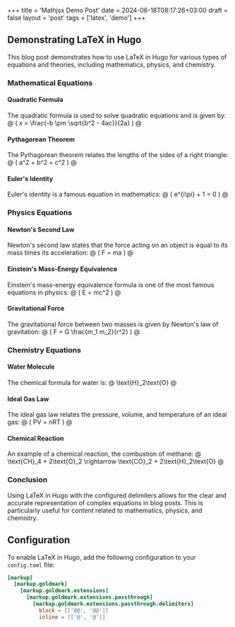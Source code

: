 +++
title = 'Mathjsx Demo Post'
date = 2024-06-18T08:17:26+03:00
draft = false
layout = 'post'
tags = ['latex', 'demo']
+++


## Demonstrating LaTeX in Hugo

This blog post demonstrates how to use LaTeX in Hugo for various types of equations and theories, including mathematics, physics, and chemistry.

### Mathematical Equations

#### Quadratic Formula
The quadratic formula is used to solve quadratic equations and is given by:
@ \( x = \frac{-b \pm \sqrt{b^2 - 4ac}}{2a} \) @

#### Pythagorean Theorem
The Pythagorean theorem relates the lengths of the sides of a right triangle:
@ \( a^2 + b^2 = c^2 \) @

#### Euler's Identity
Euler's identity is a famous equation in mathematics:
@ \( e^{i\pi} + 1 = 0 \) @

### Physics Equations

#### Newton's Second Law
Newton's second law states that the force acting on an object is equal to its mass times its acceleration:
@ \( F = ma \) @

#### Einstein's Mass-Energy Equivalence
Einstein's mass-energy equivalence formula is one of the most famous equations in physics:
@ \( E = mc^2 \) @

#### Gravitational Force
The gravitational force between two masses is given by Newton's law of gravitation:
@ \( F = G \frac{m_1 m_2}{r^2} \) @

### Chemistry Equations

#### Water Molecule
The chemical formula for water is:
@ \text{H}_2\text{O} @

#### Ideal Gas Law
The ideal gas law relates the pressure, volume, and temperature of an ideal gas:
@ \( PV = nRT \) @

#### Chemical Reaction
An example of a chemical reaction, the combustion of methane:
@ \text{CH}_4 + 2\text{O}_2 \rightarrow \text{CO}_2 + 2\text{H}_2\text{O} @

### Conclusion

Using LaTeX in Hugo with the configured delimiters allows for the clear and accurate representation of complex equations in blog posts. This is particularly useful for content related to mathematics, physics, and chemistry.

## Configuration

To enable LaTeX in Hugo, add the following configuration to your `config.toml` file:

```toml
[markup]
  [markup.goldmark]
    [markup.goldmark.extensions]
      [markup.goldmark.extensions.passthrough]
        [markup.goldmark.extensions.passthrough.delimiters]
          block = [['@@', '@@']]
          inline = [['@', '@']]
```
